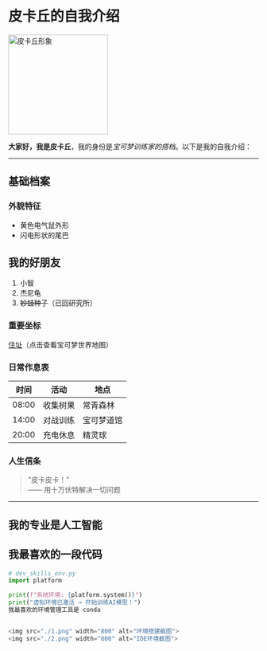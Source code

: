 # 皮卡丘的自我介绍

<img src="https://raw.githubusercontent.com/PokeAPI/sprites/master/sprites/pokemon/25.png" width="200" alt="皮卡丘形象">

**大家好，我是皮卡丘**，我的身份是*宝可梦训练家的搭档*。以下是我的自我介绍：

---

## 基础档案

### 外貌特征
- 黄色电气鼠外形
- 闪电形状的尾巴

## 我的好朋友
1. 小智
2. 杰尼龟
3. ~~妙蛙种子~~（已回研究所）

### 重要坐标
[住址](https://www.pokemon.com/us/)（点击查看宝可梦世界地图）

### 日常作息表
| 时间       | 活动         | 地点       |
|------------|--------------|------------|
| 08:00      | 收集树果     | 常青森林   |
| 14:00      | 对战训练     | 宝可梦道馆 |
| 20:00      | 充电休息     | 精灵球     |

### 人生信条
> "皮卡皮卡！"  
> —— 用十万伏特解决一切问题

---

## 我的专业是人工智能

## 我最喜欢的一段代码
```python
# dev_skills_env.py
import platform

print(f"系统环境: {platform.system()}")
print("虚拟环境已激活 → 开始训练AI模型！")
我最喜欢的环境管理工具是 conda


<img src="./1.png" width="800" alt="环境搭建截图">
<img src="./2.png" width="800" alt="IDE环境截图">